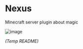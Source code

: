 # Nexus
Minecraft server plugin about magic

![image](https://github.com/user-attachments/assets/fc680b50-a842-469c-b875-07187555b24f)

*(Temp README)*
